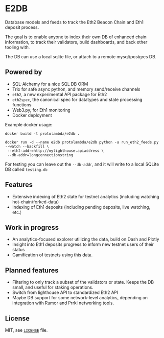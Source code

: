 # E2DB

Database models and feeds to track the Eth2 Beacon Chain and Eth1 deposit process.

The goal is to enable anyone to index their own DB of enhanced chain information,
 to track their validators, build dashboards, and back other tooling with.

The DB can use a local sqlite file, or attach to a remote mysql/postgres DB.

## Powered by

- SQL-Alchemy for a nice SQL DB ORM
- Trio for safe async python, and memory send/receive channels
- `eth2`, a new experimental API package for Eth2
- `eth2spec`, the canonical spec for datatypes and state processing functions
- Web3.py, for Eth1 monitoring
- Docker deployment

Example docker usage:

```shell script
docker build -t protolambda/e2db .

docker run -d --name e2db protolambda/e2db python -u run_eth2_feeds.py --watch --backfill \
 --eth2-addr=http://mylighthouse.apiaddress \
 --db-addr=longconnectionstring
```

For testing you can leave out the `--db-addr`, and it will write to a local SQLite DB called `testing.db`

## Features

- Extensive indexing of Eth2 state for testnet analytics (including watching hot-chain/forked-data)
- Indexing of Eth1 deposits (including pending deposits, live watching, etc.)

## Work in progress

- An analytics-focused explorer utilizing the data, build on Dash and Plotly
- Insight into Eth1 deposits progress to inform new testnet users of their status
- Gamification of testnets using this data.

## Planned features

- Filtering to only track a subset of the validators or state. Keeps the DB small, and useful for staking operations.
- Switch from lighthouse API to standardized Eth2 API 
- Maybe DB support for some network-level analytics, depending on integration with Rumor and Prrkl networking tools.

## License

MIT, see [`LICENSE`](./LICENSE) file.
